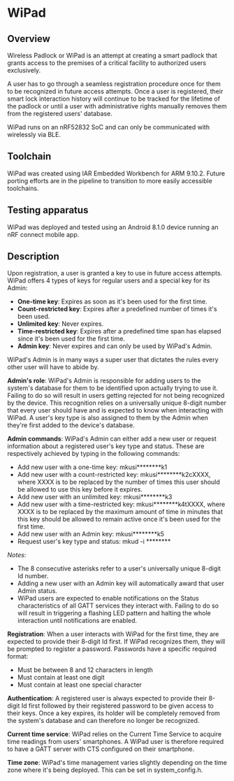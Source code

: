 # WiPad

## Overview
Wireless Padlock or WiPad is an attempt at creating a smart padlock that grants access to the premises of a critical facility to authorized users exclusively.

A user has to go through a seamless registration procedure once for them to be recognized in future access attempts. Once a user is registered, their smart lock interaction history will continue to be tracked for the lifetime of the padlock or until a user with administrative rights manually removes them from the registered users' database.

WiPad runs on an nRF52832 SoC and can only be communicated with wirelessly via BLE.

## Toolchain
WiPad was created using IAR Embedded Workbench for ARM 9.10.2. Future porting efforts are in the pipeline to
transition to more easily accessible toolchains.

## Testing apparatus
WiPad was deployed and tested using an Android 8.1.0 device running an nRF connect mobile app.

## Description
Upon registration, a user is granted a key to use in future access attempts. WiPad offers 4 types of keys for regular users and a special key for its Admin:
* **One-time key**: Expires as soon as it's been used for the first time.
* **Count-restricted key**: Expires after a predefined number of times it's been used.
* **Unlimited key**: Never expires.
* **Time-restricted key**: Expires after a predefined time span has elapsed since it's been used for the first time.
* **Admin key**: Never expires and can only be used by WiPad's Admin.

WiPad's Admin is in many ways a super user that dictates the rules every other user will have to abide by.

**Admin's role**: WiPad's Admin is responsible for adding users to the system's database for them to be identified upon actually trying to use it. Failing to do so will result in users getting rejected for not being recognized by the device. This recognition relies on a universally unique 8-digit number that every user should have and is expected to know when interacting with WiPad. A user's key type is also assigned to them by the Admin when they're first added to the device's database.

**Admin commands**: WiPad's Admin can either add a new user or request information about a registered user's key type and status. These are respectively achieved by typing in the following commands:
* Add new user with a one-time key: mkusi********k1
* Add new user with a count-restricted key: mkusi********k2cXXXX, where XXXX is to be replaced by the number of times this user should be allowed to use this key before it expires.
* Add new user with an unlimited key: mkusi********k3
* Add new user with a time-restricted key: mkusi********k4tXXXX, where XXXX is to be replaced by the maximum amount of time in minutes that this key should be allowed to remain active once it's been used for the first time.
* Add new user with an Admin key: mkusi********k5
* Request user's key type and status: mkud -i ********

*Notes*:
* The 8 consecutive asterisks refer to a user's universally unique 8-digit Id number.
* Adding a new user with an Admin key will automatically award that user Admin status.
* WiPad users are expected to enable notifications on the Status characteristics of all GATT services they interact with. Failing to do so will result in triggering a flashing LED pattern and halting the whole interaction until notifications are enabled.

**Registration**: When a user interacts with WiPad for the first time, they are expected to provide their 8-digit Id first. If WiPad recognizes them, they will be prompted to register a password. Passwords have a specific required format:
* Must be between 8 and 12 characters in length
* Must contain at least one digit
* Must contain at least one special character

**Authentication**: A registered user is always expected to provide their 8-digit Id first followed by their registered password to be given access to their keys. Once a key expires, its holder will be completely removed from the system's database and can therefore no longer be recognized.

**Current time service**: WiPad relies on the Current Time Service to acquire time readings from users' smartphones. A WiPad user is therefore required to have a GATT server with CTS configured on their smartphone.

**Time zone**: WiPad's time management varies slightly depending on the time zone where it's being deployed. This can be set in system_config.h.



